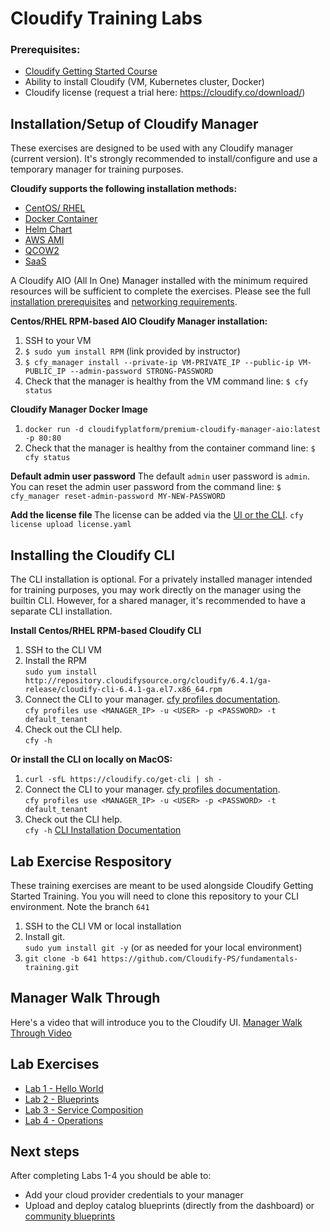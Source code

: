 # Cloudify Training Labs
### Prerequisites:
* [Cloudify Getting Started Course](https://partners.cloudify.co/)
* Ability to install Cloudify (VM, Kubernetes cluster, Docker)
* Cloudify license (request a trial here: https://cloudify.co/download/)

## Installation/Setup of Cloudify Manager

These exercises are designed to be used with any Cloudify manager (current version). It's strongly recommended to install/configure and use a temporary manager for training purposes.

<b>Cloudify supports the following installation methods:</b>
* [CentOS/ RHEL](https://docs.cloudify.co/latest/cloudify_manager/premium/aio/install_and_configure/centos_rhel/)
* [Docker Container](https://docs.cloudify.co/latest/cloudify_manager/premium/aio/install_and_configure/docker/)
* [Helm Chart](https://docs.cloudify.co/latest/cloudify_manager/premium/aio/install_and_configure/helm/)
* [AWS AMI](https://docs.cloudify.co/latest/cloudify_manager/premium/aio/install_and_configure/aws/)
* [QCOW2](https://docs.cloudify.co/latest/cloudify_manager/premium/aio/install_and_configure/image/)
* [SaaS](https://docs.cloudify.co/latest/cloudify_manager/saas/)

A Cloudify AIO (All In One) Manager installed with the minimum required resources will be sufficient to complete the exercises. Please see the full [installation prerequisites](https://docs.cloudify.co/latest/cloudify_manager/premium/aio/capacity_and_planning/) and [networking requirements](https://docs.cloudify.co/latest/cloudify_manager/architecture/high_level_architecture/networking/).

<b>Centos/RHEL RPM-based AIO Cloudify Manager installation:</b>
1. SSH to your VM
2. `$ sudo yum install RPM` (link provided by instructor)
3. `$ cfy_manager install --private-ip VM-PRIVATE_IP --public-ip VM-PUBLIC_IP --admin-password STRONG-PASSWORD`
4. Check that the manager is healthy from the VM command line: `$ cfy status`

<b>Cloudify Manager Docker Image</b>
1. `docker run -d cloudifyplatform/premium-cloudify-manager-aio:latest -p 80:80`
2. Check that the manager is healthy from the container command line: `$ cfy status`

<b>Default admin user password</b>
The default `admin` user password is `admin`. You can reset the admin user password from the command line:
`$ cfy_manager reset-admin-password MY-NEW-PASSWORD`

<b>Add the license file </b>
The license can be added via the [UI or the CLI](https://docs.cloudify.co/latest/cloudify_manager/premium/compact/install_and_configure/activate/).
`cfy license upload license.yaml`


## Installing the Cloudify CLI

The CLI installation is optional. For a privately installed manager intended for training purposes, you may work directly on the manager using the builtin CLI. However, for a shared manager, it's recommended to have a separate CLI installation.

<b>Install Centos/RHEL RPM-based Cloudify CLI</b>
1. SSH to the CLI VM
2. Install the RPM   
`sudo yum install http://repository.cloudifysource.org/cloudify/6.4.1/ga-release/cloudify-cli-6.4.1-ga.el7.x86_64.rpm`
3. Connect the CLI to your manager. [cfy profiles documentation](https://docs.cloudify.co/latest/cli/maint_cli/profiles/).  
`cfy profiles use <MANAGER_IP> -u <USER> -p <PASSWORD> -t default_tenant`
4. Check out the CLI help.  
`cfy -h`

<b>Or install the CLI on locally on MacOS:</b>
1. `curl -sfL https://cloudify.co/get-cli | sh -`
2. Connect the CLI to your manager. [cfy profiles documentation](https://docs.cloudify.co/latest/cli/maint_cli/profiles/).  
`cfy profiles use <MANAGER_IP> -u <USER> -p <PASSWORD> -t default_tenant`
3. Check out the CLI help.  
`cfy -h`
[CLI Installation Documentation](https://docs.cloudify.co/latest/cloudify_manager/cloudify_cli/)

## Lab Exercise Respository
These training exercises are meant to be used alongside Cloudify Getting Started Training. You you will need to clone this repository to your CLI environment. Note the branch `641`
1. SSH to the CLI VM or local installation
2. Install git.  
`sudo yum install git -y` (or as needed for your local environment)
3. `git clone -b 641 https://github.com/Cloudify-PS/fundamentals-training.git`

## Manager Walk Through

Here's a video that will introduce you to the Cloudify UI. [Manager Walk Through Video](https://www.youtube.com/watch?v=R6SmO4qfILE&t=2s)

## Lab Exercises
* [Lab 1 - Hello World](lab1/README.md)
* [Lab 2 - Blueprints](lab2/README.md)
* [Lab 3 - Service Composition](lab3/README.md)
* [Lab 4 - Operations](lab4/README.md)

## Next steps

After completing Labs 1-4 you should be able to:

* Add your cloud provider credentials to your manager
* Upload and deploy catalog blueprints (directly from the dashboard) or [community blueprints](https://github.com/cloudify-community/blueprint-examples)  
